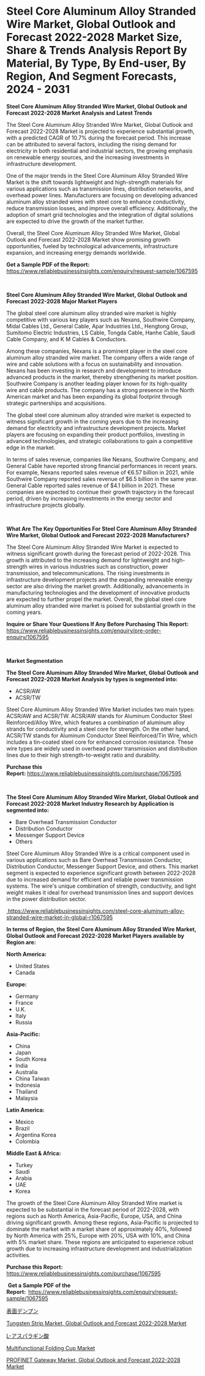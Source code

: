 <p><h1>Steel Core Aluminum Alloy Stranded Wire Market, Global Outlook and Forecast 2022-2028 Market Size, Share & Trends Analysis Report By Material, By Type, By End-user, By Region, And Segment Forecasts, 2024 - 2031</h1></p><p><strong>Steel Core Aluminum Alloy Stranded Wire Market, Global Outlook and Forecast 2022-2028 Market Analysis and Latest Trends</strong></p>
<p><p>The Steel Core Aluminum Alloy Stranded Wire Market, Global Outlook and Forecast 2022-2028 Market is projected to experience substantial growth, with a predicted CAGR of 10.7% during the forecast period. This increase can be attributed to several factors, including the rising demand for electricity in both residential and industrial sectors, the growing emphasis on renewable energy sources, and the increasing investments in infrastructure development.</p><p>One of the major trends in the Steel Core Aluminum Alloy Stranded Wire Market is the shift towards lightweight and high-strength materials for various applications such as transmission lines, distribution networks, and overhead power lines. Manufacturers are focusing on developing advanced aluminum alloy stranded wires with steel core to enhance conductivity, reduce transmission losses, and improve overall efficiency. Additionally, the adoption of smart grid technologies and the integration of digital solutions are expected to drive the growth of the market further.</p><p>Overall, the Steel Core Aluminum Alloy Stranded Wire Market, Global Outlook and Forecast 2022-2028 Market show promising growth opportunities, fueled by technological advancements, infrastructure expansion, and increasing energy demands worldwide.</p></p>
<p><strong>Get a Sample PDF of the Report:&nbsp;</strong> <a href="https://www.reliablebusinessinsights.com/enquiry/request-sample/1067595">https://www.reliablebusinessinsights.com/enquiry/request-sample/1067595</a></p>
<p>&nbsp;</p>
<p><strong>Steel Core Aluminum Alloy Stranded Wire Market, Global Outlook and Forecast 2022-2028 Major Market Players</strong></p>
<p><p>The global steel core aluminum alloy stranded wire market is highly competitive with various key players such as Nexans, Southwire Company, Midal Cables Ltd., General Cable, Apar Industries Ltd., Hengtong Group, Sumitomo Electric Industries, LS Cable, Tongda Cable, Hanhe Cable, Saudi Cable Company, and K M Cables & Conductors. </p><p>Among these companies, Nexans is a prominent player in the steel core aluminum alloy stranded wire market. The company offers a wide range of wire and cable solutions with a focus on sustainability and innovation. Nexans has been investing in research and development to introduce advanced products in the market, thereby strengthening its market position. Southwire Company is another leading player known for its high-quality wire and cable products. The company has a strong presence in the North American market and has been expanding its global footprint through strategic partnerships and acquisitions.</p><p>The global steel core aluminum alloy stranded wire market is expected to witness significant growth in the coming years due to the increasing demand for electricity and infrastructure development projects. Market players are focusing on expanding their product portfolios, investing in advanced technologies, and strategic collaborations to gain a competitive edge in the market.</p><p>In terms of sales revenue, companies like Nexans, Southwire Company, and General Cable have reported strong financial performances in recent years. For example, Nexans reported sales revenue of €6.57 billion in 2021, while Southwire Company reported sales revenue of $6.5 billion in the same year. General Cable reported sales revenue of $4.1 billion in 2021. These companies are expected to continue their growth trajectory in the forecast period, driven by increasing investments in the energy sector and infrastructure projects globally.</p></p>
<p>&nbsp;</p>
<p><strong>What Are The Key Opportunities For Steel Core Aluminum Alloy Stranded Wire Market, Global Outlook and Forecast 2022-2028 Manufacturers?</strong></p>
<p><p>The Steel Core Aluminum Alloy Stranded Wire Market is expected to witness significant growth during the forecast period of 2022-2028. This growth is attributed to the increasing demand for lightweight and high-strength wires in various industries such as construction, power transmission, and telecommunications. The rising investments in infrastructure development projects and the expanding renewable energy sector are also driving the market growth. Additionally, advancements in manufacturing technologies and the development of innovative products are expected to further propel the market. Overall, the global steel core aluminum alloy stranded wire market is poised for substantial growth in the coming years.</p></p>
<p><strong>Inquire or Share Your Questions If Any Before Purchasing This Report:</strong> <a href="https://www.reliablebusinessinsights.com/enquiry/pre-order-enquiry/1067595">https://www.reliablebusinessinsights.com/enquiry/pre-order-enquiry/1067595</a></p>
<p>&nbsp;</p>
<p><strong>Market Segmentation</strong></p>
<p><strong>The Steel Core Aluminum Alloy Stranded Wire Market, Global Outlook and Forecast 2022-2028 Market Analysis by types is segmented into:</strong></p>
<p><ul><li>ACSR/AW</li><li>ACSR/TW</li></ul></p>
<p><p>Steel Core Aluminum Alloy Stranded Wire Market includes two main types: ACSR/AW and ACSR/TW. ACSR/AW stands for Aluminum Conductor Steel Reinforced/Alloy Wire, which features a combination of aluminum alloy strands for conductivity and a steel core for strength. On the other hand, ACSR/TW stands for Aluminum Conductor Steel Reinforced/Tin Wire, which includes a tin-coated steel core for enhanced corrosion resistance. These wire types are widely used in overhead power transmission and distribution lines due to their high strength-to-weight ratio and durability.</p></p>
<p><strong>Purchase this Report:&nbsp;</strong><a href="https://www.reliablebusinessinsights.com/purchase/1067595">https://www.reliablebusinessinsights.com/purchase/1067595</a></p>
<p>&nbsp;</p>
<p><strong>The Steel Core Aluminum Alloy Stranded Wire Market, Global Outlook and Forecast 2022-2028 Market Industry Research by Application is segmented into:</strong></p>
<p><ul><li>Bare Overhead Transmission Conductor</li><li>Distribution Conductor</li><li>Messenger Support Device</li><li>Others</li></ul></p>
<p><p>Steel Core Aluminum Alloy Stranded Wire is a critical component used in various applications such as Bare Overhead Transmission Conductor, Distribution Conductor, Messenger Support Device, and others. This market segment is expected to experience significant growth between 2022-2028 due to increased demand for efficient and reliable power transmission systems. The wire's unique combination of strength, conductivity, and light weight makes it ideal for overhead transmission lines and support devices in the power distribution sector.</p></p>
<p><a href="https://www.reliablebusinessinsights.com/steel-core-aluminum-alloy-stranded-wire-market-in-global-r1067595">&nbsp;https://www.reliablebusinessinsights.com/steel-core-aluminum-alloy-stranded-wire-market-in-global-r1067595</a></p>
<p><strong>In terms of Region, the Steel Core Aluminum Alloy Stranded Wire Market, Global Outlook and Forecast 2022-2028 Market Players available by Region are:</strong></p>
<p>
    <p> <strong> North America: </strong>
        <ul>
            <li>United States</li>
            <li>Canada</li>
        </ul>
        </p> 
    <p> <strong> Europe: </strong>
        <ul>
            <li>Germany</li>
            <li>France</li>
            <li>U.K.</li>
            <li>Italy</li>
            <li>Russia</li>
        </ul>
        </p> 
    <p> <strong> Asia-Pacific: </strong>
        <ul>
            <li>China</li>
            <li>Japan</li>
            <li>South Korea</li>
            <li>India</li>
            <li>Australia</li>
            <li>China Taiwan</li>
            <li>Indonesia</li>
            <li>Thailand</li>
            <li>Malaysia</li>
        </ul>
        </p> 
    <p> <strong> Latin America: </strong>
        <ul>
            <li>Mexico</li>
            <li>Brazil</li>
            <li>Argentina Korea</li>
            <li>Colombia</li>
        </ul>
        </p> 
    <p> <strong> Middle East & Africa: </strong>
        <ul>
            <li>Turkey</li>
            <li>Saudi</li>
            <li>Arabia</li>
            <li>UAE</li>
            <li>Korea</li>
        </ul>
    </p>
    </p>
<p><p>The growth of the Steel Core Aluminum Alloy Stranded Wire market is expected to be substantial in the forecast period of 2022-2028, with regions such as North America, Asia-Pacific, Europe, USA, and China driving significant growth. Among these regions, Asia-Pacific is projected to dominate the market with a market share of approximately 40%, followed by North America with 25%, Europe with 20%, USA with 10%, and China with 5% market share. These regions are anticipated to experience robust growth due to increasing infrastructure development and industrialization activities.</p></p>
<p><strong>Purchase this Report: </strong><a href="https://www.reliablebusinessinsights.com/purchase/1067595">https://www.reliablebusinessinsights.com/purchase/1067595</a></p>
<p>&nbsp;<strong>Get a Sample PDF of the Report:&nbsp;&nbsp;</strong><a href="https://www.reliablebusinessinsights.com/enquiry/request-sample/1067595">https://www.reliablebusinessinsights.com/enquiry/request-sample/1067595</a></p>
<p><strong></strong></p>
<p><p><a href="https://github.com/decker5351/Market-Research-Report-List-1/blob/main/252768086922.md">表面デンプン</a></p><p><a href="https://github.com/maudAbbott7/Market-Research-Report-List-1/blob/main/tungsten-strip-market-global-outlook-and-forecast-2022-2028-market.md">Tungsten Strip Market, Global Outlook and Forecast 2022-2028 Market</a></p><p><a href="https://github.com/KaydenJohns1964/Market-Research-Report-List-1/blob/main/868076686921.md">L-アスパラギン酸</a></p><p><a href="https://issuu.com/reportprime-2/docs/multifunctional-folding-cup-market-size-2030.pptx">Multifunctional Folding Cup Market</a></p><p><a href="https://github.com/MaraKoelpin2023/Market-Research-Report-List-1/blob/main/profinet-gateway-market-global-outlook-and-forecast-2022-2028-market.md">PROFINET Gateway Market, Global Outlook and Forecast 2022-2028 Market</a></p></p>